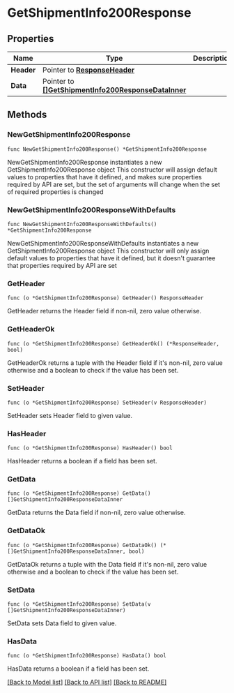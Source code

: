 # GetShipmentInfo200Response

## Properties

Name | Type | Description | Notes
------------ | ------------- | ------------- | -------------
**Header** | Pointer to [**ResponseHeader**](ResponseHeader.md) |  | [optional] 
**Data** | Pointer to [**[]GetShipmentInfo200ResponseDataInner**](GetShipmentInfo200ResponseDataInner.md) |  | [optional] 

## Methods

### NewGetShipmentInfo200Response

`func NewGetShipmentInfo200Response() *GetShipmentInfo200Response`

NewGetShipmentInfo200Response instantiates a new GetShipmentInfo200Response object
This constructor will assign default values to properties that have it defined,
and makes sure properties required by API are set, but the set of arguments
will change when the set of required properties is changed

### NewGetShipmentInfo200ResponseWithDefaults

`func NewGetShipmentInfo200ResponseWithDefaults() *GetShipmentInfo200Response`

NewGetShipmentInfo200ResponseWithDefaults instantiates a new GetShipmentInfo200Response object
This constructor will only assign default values to properties that have it defined,
but it doesn't guarantee that properties required by API are set

### GetHeader

`func (o *GetShipmentInfo200Response) GetHeader() ResponseHeader`

GetHeader returns the Header field if non-nil, zero value otherwise.

### GetHeaderOk

`func (o *GetShipmentInfo200Response) GetHeaderOk() (*ResponseHeader, bool)`

GetHeaderOk returns a tuple with the Header field if it's non-nil, zero value otherwise
and a boolean to check if the value has been set.

### SetHeader

`func (o *GetShipmentInfo200Response) SetHeader(v ResponseHeader)`

SetHeader sets Header field to given value.

### HasHeader

`func (o *GetShipmentInfo200Response) HasHeader() bool`

HasHeader returns a boolean if a field has been set.

### GetData

`func (o *GetShipmentInfo200Response) GetData() []GetShipmentInfo200ResponseDataInner`

GetData returns the Data field if non-nil, zero value otherwise.

### GetDataOk

`func (o *GetShipmentInfo200Response) GetDataOk() (*[]GetShipmentInfo200ResponseDataInner, bool)`

GetDataOk returns a tuple with the Data field if it's non-nil, zero value otherwise
and a boolean to check if the value has been set.

### SetData

`func (o *GetShipmentInfo200Response) SetData(v []GetShipmentInfo200ResponseDataInner)`

SetData sets Data field to given value.

### HasData

`func (o *GetShipmentInfo200Response) HasData() bool`

HasData returns a boolean if a field has been set.


[[Back to Model list]](../README.md#documentation-for-models) [[Back to API list]](../README.md#documentation-for-api-endpoints) [[Back to README]](../README.md)


